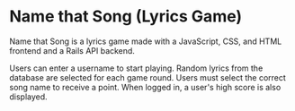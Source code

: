 # Name that Song (Lyrics Game)

Name that Song is a lyrics game made with a JavaScript, CSS, and HTML frontend and a Rails API backend.

Users can enter a username to start playing. Random lyrics from the database are selected for each game round. Users must select the correct song name to receive a point. When logged in, a user's high score is also displayed.